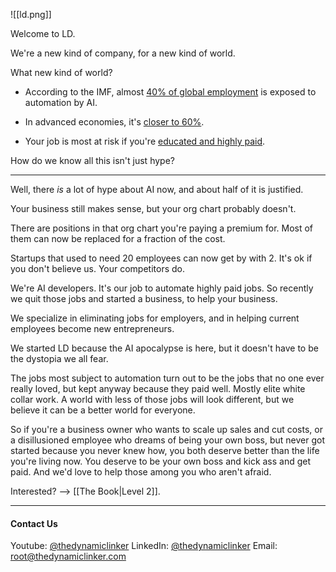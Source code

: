![[ld.png]]

Welcome to LD.

We're a new kind of company, for a new kind of world.

What new kind of world?

- According to the IMF, almost [40% of global employment](https://www.imf.org/en/Blogs/Articles/2024/01/14/ai-will-transform-the-global-economy-lets-make-sure-it-benefits-humanity#:~:text=Many%20studies%20have%20predicted%20the,employment%20is%20exposed%20to%20AI.) is exposed to automation by AI.

- In advanced economies, it's [closer to 60%](https://www.imf.org/en/Publications/fandd/issues/2024/06/Economic-possibilities-for-my-grandchildren-Kristalina-Georgieva#:~:text=But%20it%20also%20comes%20with,may%20simply%20be%20rendered%20obsolete.).

- Your job is most at risk if you're [educated and highly paid](https://time.com/6961559/ethan-mollick-ai-apocalypse-essay/#:~:text=Educated%20and%20highly%20paid%20workers).

How do we know all this isn't just hype?

---

Well, there _is_ a lot of hype about AI now, and about half of it is justified.

Your business still makes sense, but your org chart probably doesn't.

There are positions in that org chart you're paying a premium for. Most of them can now be replaced for a fraction of the cost.

Startups that used to need 20 employees can now get by with 2. It's ok if you don't believe us. Your competitors do.

 We're AI developers. It's our job to automate highly paid jobs. So recently we quit those jobs and started a business, to help your business.

We specialize in eliminating jobs for employers, and in helping current employees become new entrepreneurs.

We started LD because the AI apocalypse is here, but it doesn't have to be the dystopia we all fear.

The jobs most subject to automation turn out to be the jobs that no one ever really loved, but kept anyway because they paid well. Mostly elite white collar work. A world with less of those jobs will look different, but we believe it can be a better world for everyone.

So if you're a business owner who wants to scale up sales and cut costs, or a disillusioned employee who dreams of being your own boss, but never got started because you never knew how, you both deserve better than the life you're living now. You deserve to be your own boss and kick ass and get paid. And we'd love to help those among you who aren't afraid.

Interested? --> [[The Book|Level 2]].

---
#### Contact Us

Youtube: [@thedynamiclinker](https://www.youtube.com/@thedynamiclinker)
LinkedIn: [@thedynamiclinker](https://www.linkedin.com/company/thedynamiclinker)
Email: root@thedynamiclinker.com
